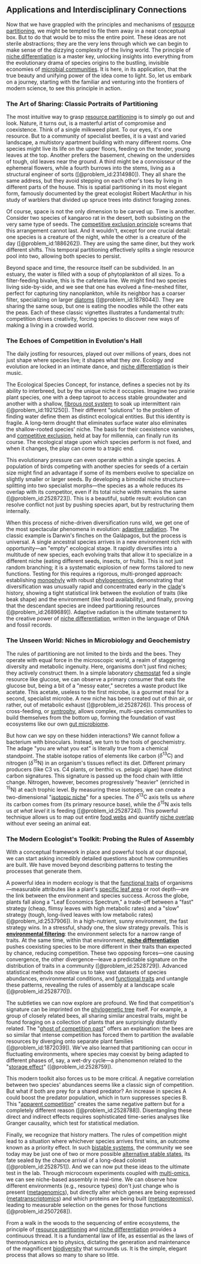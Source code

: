 ## Applications and Interdisciplinary Connections

Now that we have grappled with the principles and mechanisms of [resource partitioning](@article_id:136121), we might be tempted to file them away in a neat conceptual box. But to do that would be to miss the entire point. These ideas are not sterile abstractions; they are the very lens through which we can begin to make sense of the dizzying complexity of the living world. The principle of [niche differentiation](@article_id:273436) is a master key, unlocking insights into everything from the evolutionary drama of species origins to the bustling, invisible economies of [microbial communities](@article_id:269110). It is here, in its application, that the true beauty and unifying power of the idea come to light. So, let us embark on a journey, starting with the familiar and venturing into the frontiers of modern science, to see this principle in action.

### The Art of Sharing: Classic Portraits of Partitioning

The most intuitive way to grasp [resource partitioning](@article_id:136121) is to simply go out and look. Nature, it turns out, is a masterful artist of compromise and coexistence. Think of a single milkweed plant. To our eyes, it's one resource. But to a community of specialist beetles, it is a vast and varied landscape, a multistory apartment building with many different rooms. One species might live its life on the upper floors, feeding on the tender, young leaves at the top. Another prefers the basement, chewing on the undersides of tough, old leaves near the ground. A third might be a connoisseur of the ephemeral flowers, while a fourth burrows into the stems, living as a structural engineer of sorts ([@problem_id:2314980]). They all share the same address, but they avoid stepping on each other's toes by living in different parts of the house. This is spatial partitioning in its most elegant form, famously documented by the great ecologist Robert MacArthur in his study of warblers that divided up spruce trees into distinct foraging zones.

Of course, space is not the only dimension to be carved up. Time is another. Consider two species of kangaroo rat in the desert, both subsisting on the very same type of seeds. The [competitive exclusion principle](@article_id:137276) screams that this arrangement cannot last. And it wouldn't, except for one crucial detail: one species is a creature of the night, while the other is a creature of the day ([@problem_id:1886262]). They are using the same diner, but they work different shifts. This temporal partitioning effectively splits a single resource pool into two, allowing both species to persist.

Beyond space and time, the resource itself can be subdivided. In an estuary, the water is filled with a soup of phytoplankton of all sizes. To a filter-feeding bivalve, this is the cafeteria line. We might find two species living side-by-side, and we see that one has evolved a fine-meshed filter, perfect for capturing tiny nanoplankton, while its neighbor has a coarser filter, specializing on larger [diatoms](@article_id:144378) ([@problem_id:1878044]). They are sharing the same soup, but one is eating the noodles while the other eats the peas. Each of these classic vignettes illustrates a fundamental truth: competition drives creativity, forcing species to discover new ways of making a living in a crowded world.

### The Echoes of Competition in Evolution's Hall

The daily jostling for resources, played out over millions of years, does not just shape where species live; it shapes what they *are*. Ecology and evolution are locked in an intimate dance, and [niche differentiation](@article_id:273436) is their music.

The Ecological Species Concept, for instance, defines a species not by its ability to interbreed, but by the unique niche it occupies. Imagine two prairie plant species, one with a deep taproot to access stable groundwater and another with a shallow, [fibrous root system](@article_id:150404) to soak up intermittent rain ([@problem_id:1921250]). Their different "solutions" to the problem of finding water define them as distinct ecological entities. But this identity is fragile. A long-term drought that eliminates surface water also eliminates the shallow-rooted species' niche. The basis for their coexistence vanishes, and [competitive exclusion](@article_id:166001), held at bay for millennia, can finally run its course. The ecological stage upon which species perform is not fixed, and when it changes, the play can come to a tragic end.

This evolutionary pressure can even operate *within* a single species. A population of birds competing with another species for seeds of a certain size might find an advantage if some of its members evolve to specialize on slightly smaller or larger seeds. By developing a bimodal niche structure—splitting into two specialist morphs—the species as a whole reduces its overlap with its competitor, even if its total niche width remains the same ([@problem_id:2528723]). This is a beautiful, subtle result: evolution can resolve conflict not just by pushing species apart, but by restructuring them internally.

When this process of niche-driven diversification runs wild, we get one of the most spectacular phenomena in evolution: [adaptive radiation](@article_id:137648). The classic example is Darwin's finches on the Galápagos, but the process is universal. A single ancestral species arrives in a new environment rich with opportunity—an "empty" ecological stage. It rapidly diversifies into a multitude of new species, each evolving traits that allow it to specialize in a different niche (eating different seeds, insects, or fruits). This is not just random branching; it is a systematic explosion of new forms tailored to new functions. Testing for this requires a rigorous, multi-pronged approach: establishing [monophyly](@article_id:173868) with robust [phylogenomics](@article_id:136831), demonstrating that diversification was unusually rapid and concentrated early in the [clade](@article_id:171191)'s history, showing a tight statistical link between the evolution of traits (like beak shape) and the environment (like food availability), and finally, proving that the descendant species are indeed partitioning resources ([@problem_id:2689689]). Adaptive radiation is the ultimate testament to the creative power of [niche differentiation](@article_id:273436), written in the language of DNA and fossil records.

### The Unseen World: Niches in Microbiology and Geochemistry

The rules of partitioning are not limited to the birds and the bees. They operate with equal force in the microscopic world, a realm of staggering diversity and metabolic ingenuity. Here, organisms don't just find niches; they actively construct them. In a simple laboratory [chemostat](@article_id:262802) fed a single resource like glucose, we can observe a primary consumer that eats the glucose but, being a bit of a "messy eater," secretes a waste product like acetate. This acetate, useless to the first microbe, is a gourmet meal for a second, specialist microbe. A new niche has been created out of thin air, or rather, out of metabolic exhaust ([@problem_id:2528726]). This process of cross-feeding, or [syntrophy](@article_id:156058), allows complex, multi-species communities to build themselves from the bottom up, forming the foundation of vast ecosystems like our own [gut microbiome](@article_id:144962).

But how can we spy on these hidden interactions? We cannot follow a bacterium with binoculars. Instead, we turn to the tools of geochemistry. The adage "you are what you eat" is literally true from a chemical standpoint. The stable isotope ratios of elements like carbon ($\delta^{13}\mathrm{C}$) and nitrogen ($\delta^{15}\mathrm{N}$) in an organism's tissues reflect its diet. Different primary producers (like C3 vs. C4 plants, or benthic vs. pelagic algae) have distinct carbon signatures. This signature is passed up the food chain with little change. Nitrogen, however, becomes progressively "heavier" (enriched in $^{15}\mathrm{N}$) at each trophic level. By measuring these isotopes, we can create a two-dimensional "[isotopic niche](@article_id:193877)" for a species. The $\delta^{13}\mathrm{C}$ axis tells us *where* its carbon comes from (its primary resource base), while the $\delta^{15}\mathrm{N}$ axis tells us *at what level* it is feeding ([@problem_id:2528724]). This powerful technique allows us to map out entire [food webs](@article_id:140486) and quantify [niche overlap](@article_id:182186) without ever seeing an animal eat.

### The Modern Ecologist's Toolkit: Probing the Rules of Assembly

With a conceptual framework in place and powerful tools at our disposal, we can start asking incredibly detailed questions about how communities are built. We have moved beyond describing patterns to testing the processes that generate them.

A powerful idea in modern ecology is that the [functional traits](@article_id:180819) of organisms—measurable attributes like a plant's [specific leaf area](@article_id:193712) or root depth—are the link between the environment and species success. Across the globe, plants fall along a "Leaf Economics Spectrum," a trade-off between a "fast" strategy (cheap, flimsy leaves with high metabolic rates) and a "slow" strategy (tough, long-lived leaves with low metabolic rates) ([@problem_id:2537906]). In a high-nutrient, sunny environment, the fast strategy wins. In a stressful, shady one, the slow strategy prevails. This is **[environmental filtering](@article_id:192897)**: the environment selects for a narrow range of traits. At the same time, within that environment, **[niche differentiation](@article_id:273436)** pushes coexisting species to be more different in their traits than expected by chance, reducing competition. These two opposing forces—one causing convergence, the other divergence—leave a predictable signature on the distribution of traits in a community ([@problem_id:2528729]). Advanced statistical methods now allow us to take vast datasets of species abundances, environmental conditions, and [functional traits](@article_id:180819) and untangle these patterns, revealing the rules of assembly at a landscape scale ([@problem_id:2528770]).

The subtleties we can now explore are profound. We find that competition's signature can be imprinted on the [phylogenetic tree](@article_id:139551) itself. For example, a group of closely related bees, all sharing similar ancestral traits, might be found foraging on a collection of plants that are surprisingly distantly related. The "[ghost of competition past](@article_id:166725)" offers an explanation: the bees are so similar that intense competition has forced them to partition the available resources by diverging onto separate plant families ([@problem_id:1872039]). We've also learned that partitioning can occur in fluctuating environments, where species may coexist by being adapted to different phases of, say, a wet-dry cycle—a phenomenon related to the "[storage effect](@article_id:149113)" ([@problem_id:2528759]).

This modern toolkit also forces us to be more critical. A negative correlation between two species' abundances seems like a classic sign of competition. But what if both are prey for a shared predator? An increase in species A could boost the predator population, which in turn suppresses species B. This "[apparent competition](@article_id:151968)" creates the same negative pattern but for a completely different reason ([@problem_id:2528788]). Disentangling these direct and indirect effects requires sophisticated time-series analyses like Granger causality, which test for statistical mediation.

Finally, we recognize that history matters. The rules of competition might lead to a situation where whichever species arrives first wins, an outcome known as a priority effect. In such [bistable systems](@article_id:275472), the community we see today may be just one of two or more possible [alternative stable states](@article_id:141604), its fate sealed by the chance arrival of a long-dead colonist ([@problem_id:2528751]). And we can now put these ideas to the ultimate test in the lab. Through microcosm experiments coupled with [multi-omics](@article_id:147876), we can see niche-based assembly in real-time. We can observe how different environments (e.g., resource types) don't just change who is present ([metagenomics](@article_id:146486)), but directly alter which genes are being expressed ([metatranscriptomics](@article_id:197200)) and which proteins are being built ([metaproteomics](@article_id:177072)), leading to measurable selection on the genes for those functions ([@problem_id:2507268]).

From a walk in the woods to the sequencing of entire ecosystems, the principle of [resource partitioning](@article_id:136121) and [niche differentiation](@article_id:273436) provides a continuous thread. It is a fundamental law of life, as essential as the laws of thermodynamics are to physics, dictating the generation and maintenance of the magnificent [biodiversity](@article_id:139425) that surrounds us. It is the simple, elegant process that allows so many to share so little.